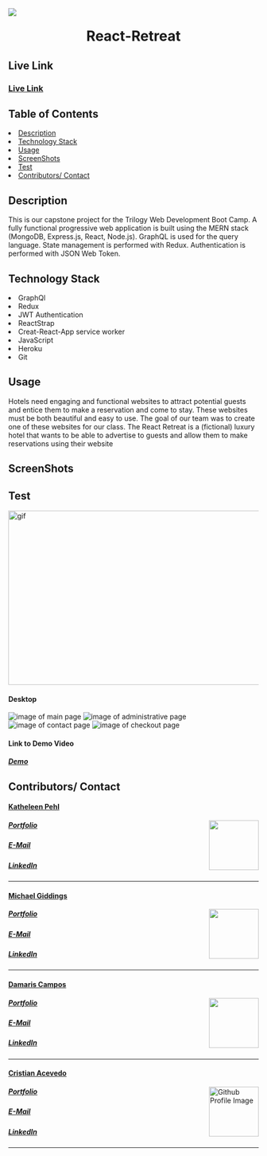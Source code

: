 <img align="left" src= "https://img.shields.io/badge/License-MIT-green">
<h1 align= "center">React-Retreat</h1>
<h2>Live Link</h2>
<h3><a href= "https://github.com/kpehl/react-retreat">Live Link</a></h3>  
<h2> Table of Contents </h2>
<li><a href="#description">Description</a></li>  
<li><a href="#tech">Technology Stack</a></li>
<li><a href="#usage">Usage</a></li>
<li><a href="#screen">ScreenShots</a></li>
<li><a href="#test">Test</a></li>
<li><a href="#contributors">Contributors/ Contact</a></li>


<h2 id="description"> Description </h2>
<p>This is our capstone project for the Trilogy Web Development Boot Camp. A fully functional progressive web application is built using the MERN stack (MongoDB, Express.js, React, Node.js). GraphQL is used for the query language. State management is performed with Redux. Authentication is performed with JSON Web Token.
</p>

<h2 id="tech"> Technology Stack</h2>
<li>GraphQl</li>
<li>Redux</li>
<li>JWT Authentication</li>
<li>ReactStrap</li>
<li>Creat-React-App service worker</li>
<li>JavaScript</li>
<li>Heroku</li>
<li>Git</li>
</ul>          

<h2 id="usage"> Usage </h2>
<p>Hotels need engaging and functional websites to attract potential guests and entice them to make a reservation and come to stay.  These websites must be both beautiful and easy to use.  The goal of our team was to create one of these websites for our class.  The React Retreat is a (fictional) luxury hotel that wants to be able to advertise to guests and allow them to make reservations using their website</p>

<h2 id="screen"> ScreenShots </h2>

<h2 id="test"> Test </h2>
<img width="600" height="350" src= "https://github.com/kpehl/react-retreat/blob/feature/readme/client/public/images/demo/hotel-gif.gif" alt="gif" >

<h4> Desktop </h4>
<img src= "https://github.com/kpehl/react-retreat/blob/feature/readme/client/public/images/demo/hotel-main.png" alt="image of main page" >
<img src= "https://github.com/kpehl/react-retreat/blob/feature/readme/client/public/images/demo/hotel-admin.png" alt="image of administrative page" >
<img src= "https://github.com/kpehl/react-retreat/blob/feature/readme/client/public/images/demo/hotel-contact_page.png" alt= "image of contact page">
<img src= "https://github.com/kpehl/react-retreat/blob/feature/readme/client/public/images/demo/hotel-checkout.png" alt= "image of checkout page">

<h4> Link to Demo Video </h4>
<h5><a href= "https://drive.google.com/file/d/1pblEpQLujDUObZoGIKOkod1rsbJIUDGC/view">Demo</a></h5>


<h2 id="contributors"> Contributors/ Contact</h2>
<h4><a href= "https://github.com/kpehl">Katheleen Pehl</a></h4>
<img align="right" width="100" height="100" src="https://avatars.githubusercontent.com/u/30782087?s=400&u=60b563877f88aa7bc5a67adca7904d9fd7657d16&v=4 alt="Github Profile Image"">
<h5><a href= "">Portfolio</a></h5>  
<h5><a href= "mailto:email goes here">E-Mail</a></h5>       
<h5><a href= "">LinkedIn</a></h5>
<hr>

<h4><a href= "https://github.com/fondofhats">Michael Giddings</a></h4>
<img align="right" width="100" height="100" src="https://avatars.githubusercontent.com/u/11549316?s=400&u=9cbb3efedf0845c6fb20524c104ba92fff38c871&v=4 alt="Github Profile Image"">
<h5><a href= "">Portfolio</a></h5>  
<h5><a href= "mailto:mikegiddings@gmail.com">E-Mail</a></h5>       
<h5><a href= "https://www.linkedin.com/in/michaelgiddings/">LinkedIn</a></h5>
<hr>


<h4><a href= "https://github.com/DCampos07">Damaris Campos</a></h4>
<img align="right" width="100" height="100" src="https://avatars0.githubusercontent.com/u/68753563?s=400&u=db8ed5c85d35601b1cace358ee79fa43b9f12676&v=4 alt="Github Profile Image"">
<h5><a href= "https://DCampos07.github.io/">Portfolio</a></h5>  
<h5><a href= "mailto:dccampos00@gmail.comm">E-Mail</a></h5>       
<h5><a href= "https://www.linkedin.com/in/damaris-c-870a1472/">LinkedIn</a></h5>
<hr>

<h4><a href= "https://github.com/caceve">Cristian Acevedo</a></h4>
<img align="right" width="100" height="100" src="https://avatars.githubusercontent.com/u/18291317?s=400&v=4" alt="Github Profile Image">
<h5><a href= "">Portfolio</a></h5>  
<h5><a href= "mailto:">E-Mail</a></h5>       
<h5><a href= "linkedIn profile goes here">LinkedIn</a></h5>
<hr>

